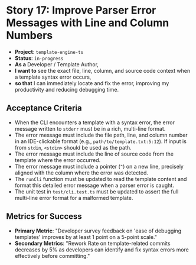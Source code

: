 # Story 17: Improve Parser Error Messages with Line and Column Numbers

- **Project**: `template-engine-ts`
- **Status**: `in-progress`
- **As a** Developer / Template Author,
- **I want to** see the exact file, line, column, and source code context when a template syntax error occurs,
- **so that** I can immediately locate and fix the error, improving my productivity and reducing debugging time.

## Acceptance Criteria

- When the CLI encounters a template with a syntax error, the error message written to `stderr` must be in a rich, multi-line format.
- The error message must include the file path, line, and column number in an IDE-clickable format (e.g., `path/to/template.txt:5:12`). If input is from `stdin`, `<stdin>` should be used as the path.
- The error message must include the line of source code from the template where the error occurred.
- The error message must include a pointer (`^`) on a new line, precisely aligned with the column where the error was detected.
- The `runCli` function must be updated to read the template content and format this detailed error message when a parser error is caught.
- The unit test in `test/cli.test.ts` must be updated to assert the full multi-line error format for a malformed template.

## Metrics for Success

- **Primary Metric**: "Developer survey feedback on 'ease of debugging templates' improves by at least 1 point on a 5-point scale."
- **Secondary Metrics**: "Rework Rate on template-related commits decreases by 5% as developers can identify and fix syntax errors more effectively before committing."
